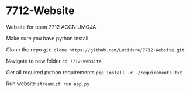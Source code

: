 # 7712-Website
Website for team 7712 ACCN UMOJA

Make sure you have python install

Clone the repo
`git clone https://github.com/Lucidare/7712-Website.git`

Navigate to new folder
`cd 7712-Website`

Get all required python requirements
`pip install -r ./requirements.txt`

Run website
`streamlit run app.py`

